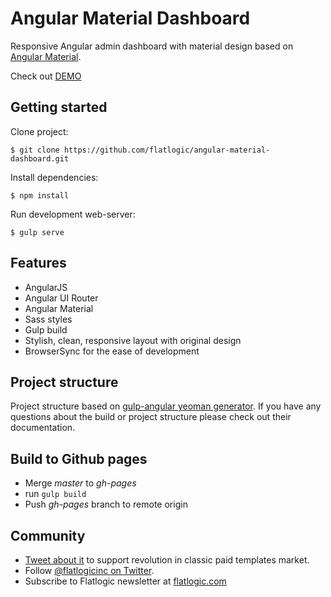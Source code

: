 # Angular Material Dashboard

Responsive Angular admin dashboard with material design based on
[Angular Material](https://github.com/angular/material).

Check out [DEMO](http://flatlogic.github.io/angular-material-dashboard/site/)

## Getting started

Clone project:

    $ git clone https://github.com/flatlogic/angular-material-dashboard.git

Install dependencies:

    $ npm install
    
Run development web-server:

    $ gulp serve

## Features

* AngularJS
* Angular UI Router
* Angular Material
* Sass styles
* Gulp build
* Stylish, clean, responsive layout with original design
* BrowserSync for the ease of development

## Project structure

Project structure based on [gulp-angular yeoman generator](https://github.com/Swiip/generator-gulp-angular).
If you have any questions about the build or project structure please check out their documentation.

## Build to Github pages  
  
* Merge *master* to *gh-pages*
* run `gulp build`
* Push *gh-pages* branch to remote origin

## Community
- [Tweet about it](https://twitter.com/intent/tweet?text=Angular%20Material%20Dashboard%20https://github.com/flatlogic/angular-material-dashboard%20via%20@flatlogicinc) to support revolution in classic paid templates market.
- Follow [@flatlogicinc on Twitter](https://twitter.com/flatlogicinc).
- Subscribe to Flatlogic newsletter at [flatlogic.com](http://flatlogic.com/)